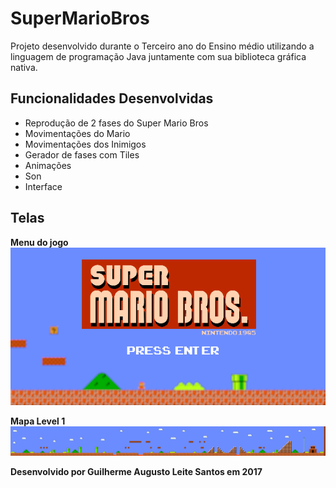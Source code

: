 # SuperMarioBros
Projeto desenvolvido durante o Terceiro ano do Ensino médio utilizando a linguagem de programação Java juntamente com sua biblioteca gráfica nativa.

## Funcionalidades Desenvolvidas
* Reprodução de 2 fases do Super Mario Bros
* Movimentações do Mario
* Movimentações dos Inimigos
* Gerador de fases com Tiles
* Animações
* Son
* Interface

## Telas
**Menu do jogo** <br/>
![Menu do jogo](https://github.com/guilhermegals/Imagens/blob/master/SuperMarioBrosMenu.png "Menu")

**Mapa Level 1** <br/>
![Mapa Level 1](https://github.com/guilhermegals/Imagens/blob/master/SuperMarioBrosMapaLevel1.png "Mapa Level 1")


**Desenvolvido por Guilherme Augusto Leite Santos em 2017**
